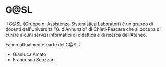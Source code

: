 # G@SL

Il G@SL (Gruppo di Assistenza Sistemistica Laboratori) è un gruppo di docenti dell'Università "G. d'Annunzio" di Chieti-Pescara che si occupa di curare alcuni servizi informatici di didattica e di ricerca dell'Ateneo.

Fanno attualmente parte del G@SL:

  * Gianluca Amato
  * Francesca Scozzari
  

